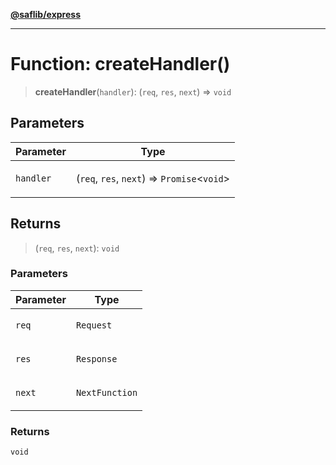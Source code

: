 [**@saflib/express**](../../index.md)

***

# Function: createHandler()

> **createHandler**(`handler`): (`req`, `res`, `next`) => `void`

## Parameters

<table>
<thead>
<tr>
<th>Parameter</th>
<th>Type</th>
</tr>
</thead>
<tbody>
<tr>
<td>

`handler`

</td>
<td>

(`req`, `res`, `next`) => `Promise`\<`void`\>

</td>
</tr>
</tbody>
</table>

## Returns

> (`req`, `res`, `next`): `void`

### Parameters

<table>
<thead>
<tr>
<th>Parameter</th>
<th>Type</th>
</tr>
</thead>
<tbody>
<tr>
<td>

`req`

</td>
<td>

`Request`

</td>
</tr>
<tr>
<td>

`res`

</td>
<td>

`Response`

</td>
</tr>
<tr>
<td>

`next`

</td>
<td>

`NextFunction`

</td>
</tr>
</tbody>
</table>

### Returns

`void`
